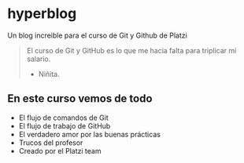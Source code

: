 # hyperblog
Un blog increible para el curso de Git y Github de Platzi
> El curso de Git y GitHub es lo que me hacia falta para triplicar mi salario.
> - Niñita.

## En este curso vemos de todo
* El flujo de comandos de Git
* El flujo de trabajo de GitHub
* El verdadero amor por las buenas prácticas
* Trucos del profesor
* Creado por el Platzi team
